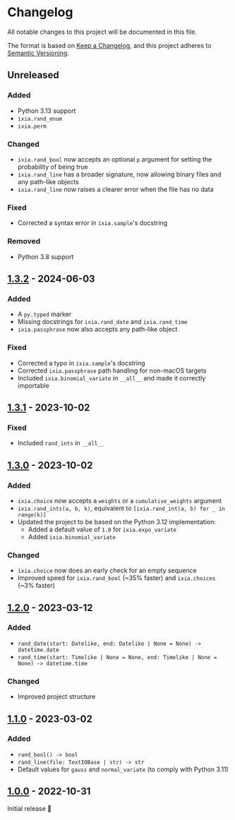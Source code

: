 # Changelog

All notable changes to this project will be documented in this file.

The format is based on [Keep a Changelog](https://keepachangelog.com/en/1.0.0/),
and this project adheres to [Semantic Versioning](https://semver.org/spec/v2.0.0.html).

## Unreleased

### Added
* Python 3.13 support
* `ixia.rand_enum`
* `ixia.perm`

### Changed
* `ixia.rand_bool` now accepts an optional `p` argument for setting the
  probability of being true
* `ixia.rand_line` has a broader signature, now allowing binary files and any
  path-like objects
* `ixia.rand_line` now raises a clearer error when the file has no data

### Fixed
* Corrected a syntax error in `ixia.sample`'s docstring

### Removed
* Python 3.8 support

## [1.3.2] - 2024-06-03

### Added
- A `py.typed` marker
- Missing docstrings for `ixia.rand_date` and `ixia.rand_time`
- `ixia.passphrase` now also accepts any path-like object

### Fixed
- Corrected a typo in `ixia.sample`'s docstring
- Corrected `ixia.passphrase` path handling for non-macOS targets
- Included `ixia.binomial_variate` in `__all__` and made it correctly importable

## [1.3.1] - 2023-10-02

### Fixed
- Included `rand_ints` in `__all__`

## [1.3.0] - 2023-10-02

### Added
- `ixia.choice` now accepts a `weights` or a `cumulative_weights` argument
- `ixia.rand_ints(a, b, k)`, equivalent to
  `[ixia.rand_int(a, b) for _ in range(k)]`
- Updated the project to be based on the Python 3.12 implementation:
  - Added a default value of `1.0` for `ixia.expo_variate`
  - Added `ixia.binomial_variate`

### Changed
- `ixia.choice` now does an early check for an empty sequence
- Improved speed for `ixia.rand_bool` (~35% faster) and
  `ixia.choices` (~3% faster)

## [1.2.0] - 2023-03-12

### Added
- `rand_date(start: Datelike, end: Datelike | None = None) -> datetime.date`
- `rand_time(start: Timelike | None = None, end: Timelike | None = None) -> datetime.time`

### Changed
- Improved project structure

## [1.1.0] - 2023-03-02

### Added
- `rand_bool() -> bool`
- `rand_line(file: TextIOBase | str) -> str`
- Default values for `gauss` and `normal_variate` (to comply with Python 3.11)

## [1.0.0] - 2022-10-31

Initial release 🎉

[1.0.0]: https://github.com/trag1c/ixia/releases/tag/1.0.0
[1.1.0]: https://github.com/trag1c/ixia/compare/1.0.0...1.1.0
[1.2.0]: https://github.com/trag1c/ixia/compare/1.1.0...1.2.0
[1.3.0]: https://github.com/trag1c/ixia/compare/1.2.0...1.3.0
[1.3.1]: https://github.com/trag1c/ixia/compare/1.3.0...1.3.1
[1.3.2]: https://github.com/trag1c/ixia/compare/1.3.1...1.3.2
